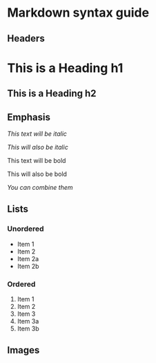 <h1>Markdown syntax guide</h1><h2>Headers</h2><h1>This is a Heading h1</h1><h2>This is a Heading h2</h2><h2>Emphasis</h2><p><em>This text will be italic</em></p><p><em>This will also be italic</em></p><p>This text will be bold</p><p>This will also be bold</p><p><em>You&nbsp;can&nbsp;combine them</em></p><h2>Lists</h2><h3>Unordered</h3><ul><li>Item 1</li><li>Item 2</li><li>Item 2a</li><li>Item 2b</li></ul><h3>Ordered</h3><ol><li>Item 1</li><li>Item 2</li><li>Item 3</li><li class="ql-indent-1">Item 3a</li><li class="ql-indent-1">Item 3b</li></ol><h2>Images</h2><p><br></p>